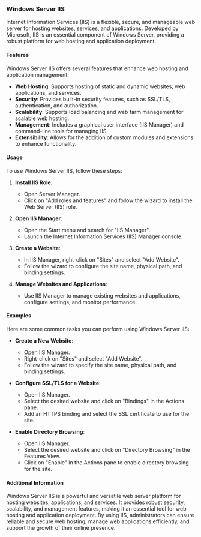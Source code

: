 
### Windows Server IIS

Internet Information Services (IIS) is a flexible, secure, and manageable web server for hosting websites, services, and applications. Developed by Microsoft, IIS is an essential component of Windows Server, providing a robust platform for web hosting and application deployment.

#### Features

Windows Server IIS offers several features that enhance web hosting and application management:

- **Web Hosting**: Supports hosting of static and dynamic websites, web applications, and services.
- **Security**: Provides built-in security features, such as SSL/TLS, authentication, and authorization.
- **Scalability**: Supports load balancing and web farm management for scalable web hosting.
- **Management**: Includes a graphical user interface (IIS Manager) and command-line tools for managing IIS.
- **Extensibility**: Allows for the addition of custom modules and extensions to enhance functionality.

#### Usage

To use Windows Server IIS, follow these steps:

1. **Install IIS Role**:
   - Open Server Manager.
   - Click on "Add roles and features" and follow the wizard to install the Web Server (IIS) role.

2. **Open IIS Manager**:
   - Open the Start menu and search for "IIS Manager".
   - Launch the Internet Information Services (IIS) Manager console.

3. **Create a Website**:
   - In IIS Manager, right-click on "Sites" and select "Add Website".
   - Follow the wizard to configure the site name, physical path, and binding settings.

4. **Manage Websites and Applications**:
   - Use IIS Manager to manage existing websites and applications, configure settings, and monitor performance.

#### Examples

Here are some common tasks you can perform using Windows Server IIS:

- **Create a New Website**:
  - Open IIS Manager.
  - Right-click on "Sites" and select "Add Website".
  - Follow the wizard to specify the site name, physical path, and binding settings.

- **Configure SSL/TLS for a Website**:
  - Open IIS Manager.
  - Select the desired website and click on "Bindings" in the Actions pane.
  - Add an HTTPS binding and select the SSL certificate to use for the site.

- **Enable Directory Browsing**:
  - Open IIS Manager.
  - Select the desired website and click on "Directory Browsing" in the Features View.
  - Click on "Enable" in the Actions pane to enable directory browsing for the site.

#### Additional Information

Windows Server IIS is a powerful and versatile web server platform for hosting websites, applications, and services. It provides robust security, scalability, and management features, making it an essential tool for web hosting and application deployment. By using IIS, administrators can ensure reliable and secure web hosting, manage web applications efficiently, and support the growth of their online presence.
